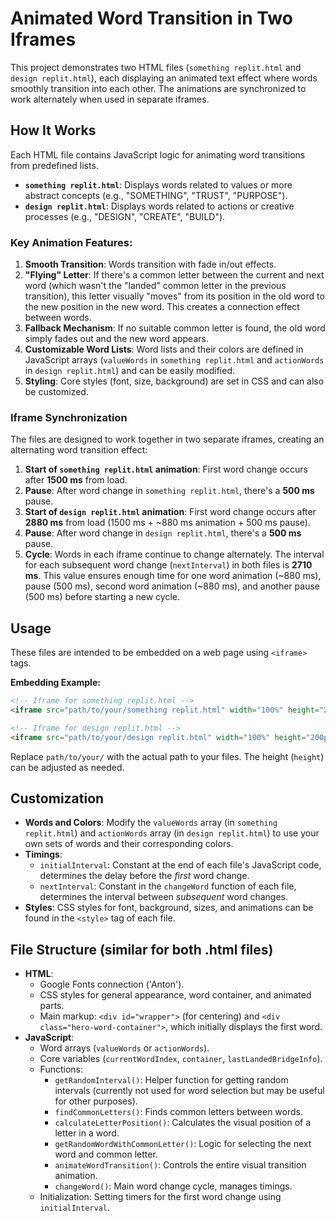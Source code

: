 # Animated Word Transition in Two Iframes

This project demonstrates two HTML files (`something replit.html` and `design replit.html`), each displaying an animated text effect where words smoothly transition into each other. The animations are synchronized to work alternately when used in separate iframes.

## How It Works

Each HTML file contains JavaScript logic for animating word transitions from predefined lists.

-   **`something replit.html`**: Displays words related to values or more abstract concepts (e.g., "SOMETHING", "TRUST", "PURPOSE").
-   **`design replit.html`**: Displays words related to actions or creative processes (e.g., "DESIGN", "CREATE", "BUILD").

### Key Animation Features:

1.  **Smooth Transition**: Words transition with fade in/out effects.
2.  **"Flying" Letter**: If there's a common letter between the current and next word (which wasn't the "landed" common letter in the previous transition), this letter visually "moves" from its position in the old word to the new position in the new word. This creates a connection effect between words.
3.  **Fallback Mechanism**: If no suitable common letter is found, the old word simply fades out and the new word appears.
4.  **Customizable Word Lists**: Word lists and their colors are defined in JavaScript arrays (`valueWords` in `something replit.html` and `actionWords` in `design replit.html`) and can be easily modified.
5.  **Styling**: Core styles (font, size, background) are set in CSS and can also be customized.

### Iframe Synchronization

The files are designed to work together in two separate iframes, creating an alternating word transition effect:

1.  **Start of `something replit.html` animation**: First word change occurs after **1500 ms** from load.
2.  **Pause**: After word change in `something replit.html`, there's a **500 ms** pause.
3.  **Start of `design replit.html` animation**: First word change occurs after **2880 ms** from load (1500 ms + ~880 ms animation + 500 ms pause).
4.  **Pause**: After word change in `design replit.html`, there's a **500 ms** pause.
5.  **Cycle**: Words in each iframe continue to change alternately. The interval for each subsequent word change (`nextInterval`) in both files is **2710 ms**. This value ensures enough time for one word animation (~880 ms), pause (500 ms), second word animation (~880 ms), and another pause (500 ms) before starting a new cycle.

## Usage

These files are intended to be embedded on a web page using `<iframe>` tags.

**Embedding Example:**

```html
<!-- Iframe for something replit.html -->
<iframe src="path/to/your/something replit.html" width="100%" height="200px" style="border: none;"></iframe>

<!-- Iframe for design replit.html -->
<iframe src="path/to/your/design replit.html" width="100%" height="200px" style="border: none;"></iframe>
```

Replace `path/to/your/` with the actual path to your files. The height (`height`) can be adjusted as needed.

## Customization

-   **Words and Colors**: Modify the `valueWords` array (in `something replit.html`) and `actionWords` array (in `design replit.html`) to use your own sets of words and their corresponding colors.
-   **Timings**:
    -   `initialInterval`: Constant at the end of each file's JavaScript code, determines the delay before the *first* word change.
    -   `nextInterval`: Constant in the `changeWord` function of each file, determines the interval between *subsequent* word changes.
-   **Styles**: CSS styles for font, background, sizes, and animations can be found in the `<style>` tag of each file.

## File Structure (similar for both .html files)

-   **HTML**:
    -   Google Fonts connection ('Anton').
    -   CSS styles for general appearance, word container, and animated parts.
    -   Main markup: `<div id="wrapper">` (for centering) and `<div class="hero-word-container">`, which initially displays the first word.
-   **JavaScript**:
    -   Word arrays (`valueWords` or `actionWords`).
    -   Core variables (`currentWordIndex`, `container`, `lastLandedBridgeInfo`).
    -   Functions:
        -   `getRandomInterval()`: Helper function for getting random intervals (currently not used for word selection but may be useful for other purposes).
        -   `findCommonLetters()`: Finds common letters between words.
        -   `calculateLetterPosition()`: Calculates the visual position of a letter in a word.
        -   `getRandomWordWithCommonLetter()`: Logic for selecting the next word and common letter.
        -   `animateWordTransition()`: Controls the entire visual transition animation.
        -   `changeWord()`: Main word change cycle, manages timings.
    -   Initialization: Setting timers for the first word change using `initialInterval`.
